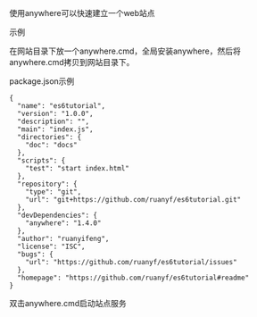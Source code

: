使用anywhere可以快速建立一个web站点

示例

在网站目录下放一个anywhere.cmd，全局安装anywhere，然后将anywhere.cmd拷贝到网站目录下。

package.json示例

```
{
  "name": "es6tutorial",
  "version": "1.0.0",
  "description": "",
  "main": "index.js",
  "directories": {
    "doc": "docs"
  },
  "scripts": {
    "test": "start index.html"
  },
  "repository": {
    "type": "git",
    "url": "git+https://github.com/ruanyf/es6tutorial.git"
  },
  "devDependencies": {
    "anywhere": "1.4.0"
  },
  "author": "ruanyifeng",
  "license": "ISC",
  "bugs": {
    "url": "https://github.com/ruanyf/es6tutorial/issues"
  },
  "homepage": "https://github.com/ruanyf/es6tutorial#readme"
}
```

双击anywhere.cmd启动站点服务